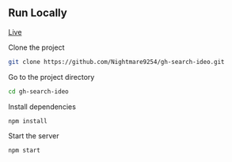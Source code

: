 ## Run Locally

[Live](https://gh-repo-search-ideo.netlify.app)

Clone the project

```bash
git clone https://github.com/Nightmare9254/gh-search-ideo.git
```

Go to the project directory

```bash
cd gh-search-ideo
```

Install dependencies

```bash
npm install
```

Start the server

```bash
npm start
```
